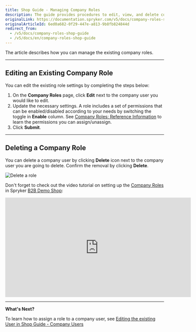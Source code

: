 ```yaml
---
title: Shop Guide - Managing Company Roles
description: The guide provides procedures to edit, view, and delete company roles in the Spryker storefront.
originalLink: https://documentation.spryker.com/v5/docs/company-roles-shop-guide
originalArticleId: 6ed0a682-0f29-447e-a813-9b8fb824844d
redirect_from:
  - /v5/docs/company-roles-shop-guide
  - /v5/docs/en/company-roles-shop-guide
---
```


The article describes how you can manage the existing company roles.
***
## Editing an Existing Company Role

You can edit the existing role settings by completing the steps below:

1. On the **Company Roles** page, click **Edit** next to the company user you would like to edit.
2. Update the necessary settings.
A role includes a set of permissions that can be enabled/disabled according to your needs by switching the toggle in **Enable** column. See [Company Roles: Reference Information](/docs/scos/user/shop-user-guides/{{page.version}}/shop-guide-company-roles/references/company-roles-reference-information.html) to learn the permissions you can assign/unassign.
3. Click **Submit**.
***

## Deleting a Company Role

You can delete a company user by clicking **Delete** icon next to the company user you are going to delete. Confirm the removal by clicking **Delete**.

![Delete a role](https://spryker.s3.eu-central-1.amazonaws.com/docs/User+Guides/Shop+User+Guides/Company+Roles/delete-role.png) 

Don't forget to check out the video tutorial on setting up the [Company Roles](https://documentation.spryker.com/v5/docs/en/company-roles-permissions-overview) in Spryker [B2B Demo Shop](/docs/scos/user/intro-to-spryker/{{site.version}}/b2b-suite.html):
<iframe src="https://fast.wistia.net/embed/iframe/72qy3slwjo" title="How to set up Company Users and Roles in Spryker" allowtransparency="true" frameborder="0" scrolling="no" class="wistia_embed" name="wistia_embed" allowfullscreen="0" mozallowfullscreen="0" webkitallowfullscreen="0" oallowfullscreen="0" msallowfullscreen="0" width="589" height="315"></iframe>

***

**What's Next?**

To learn how to assign a role to a company user, see [Editing the existing User in Shop Guide - Company Users](/docs/scos/user/shop-user-guides/{{page.version}}/shop-guide-company-users.html#editing-an-existing-company-user)
